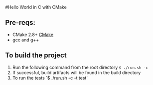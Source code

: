 #Hello World in C with CMake

## Pre-reqs:
* CMake 2.8+ [CMake](https://cmake.org/)
* gcc and g++ 

## To build the project
1. Run the following command from the root directory `$ ./run.sh -c`
2. If successful, build artifacts will be found in the build directory
3. To run the tests `$ ./run.sh -c -t test'

